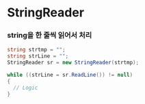 StringReader
===

### string을 한 줄씩 읽어서 처리
```C#
string strtmp = "";
string strLine = "";
StringReader sr = new StringReader(strtmp);

while ((strLine = sr.ReadLine()) != null)
{
  // Logic
}
```
